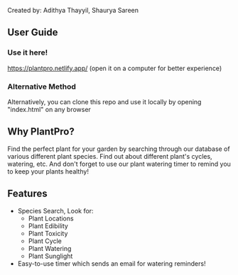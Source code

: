 Created by: Adithya Thayyil, Shaurya Sareen

## User Guide

### Use it here!
https://plantpro.netlify.app/ (open it on a computer for better experience)

### Alternative Method
Alternatively, you can clone this repo and use it locally by opening "index.html" on any browser

## Why PlantPro?
Find the perfect plant for your garden by searching through our database of various different plant species. Find out about different plant's cycles, watering, etc. And don't forget to use our plant watering timer to remind you to keep your plants healthy!

## Features
  - Species Search, Look for:
     - Plant Locations
     - Plant Edibility
     - Plant Toxicity
     - Plant Cycle
     - Plant Watering
     - Plant Sunglight
  - Easy-to-use timer which sends an email for watering reminders!
